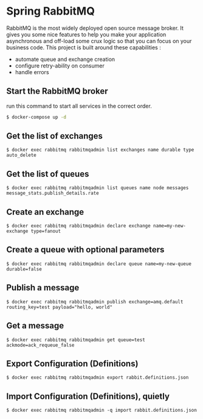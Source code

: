 # Spring RabbitMQ

RabbitMQ is the most widely deployed open source message broker. It gives you some nice features to help you make your application asynchronous and off-load some crux logic so that you can focus on your business code. 
This project is built around these capabilities : 

- automate queue and exchange creation
- configure retry-ability on consumer
- handle errors

## Start the RabbitMQ broker

run this command to start all services in the correct order.

```bash
$ docker-compose up -d
```
## Get the list of exchanges

```
$ docker exec rabbitmq rabbitmqadmin list exchanges name durable type auto_delete
```

## Get the list of queues

```
$ docker exec rabbitmq rabbitmqadmin list queues name node messages message_stats.publish_details.rate
```

## Create an exchange

```
$ docker exec rabbitmq rabbitmqadmin declare exchange name=my-new-exchange type=fanout
```

## Create a queue with optional parameters

```
$ docker exec rabbitmq rabbitmqadmin declare queue name=my-new-queue durable=false
```

## Publish a message

```
$ docker exec rabbitmq rabbitmqadmin publish exchange=amq.default routing_key=test payload="hello, world"
```

## Get a message

```
$ docker exec rabbitmq rabbitmqadmin get queue=test ackmode=ack_requeue_false
```

## Export Configuration (Definitions)

```
$ docker exec rabbitmq rabbitmqadmin export rabbit.definitions.json
```
 
## Import Configuration (Definitions), quietly

```
$ docker exec rabbitmq rabbitmqadmin -q import rabbit.definitions.json
```
